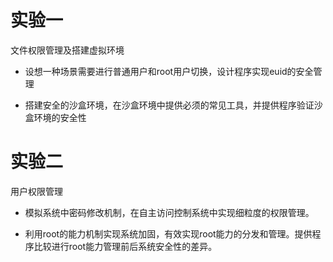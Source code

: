 # 实验一

文件权限管理及搭建虚拟环境

* 设想一种场景需要进行普通用户和root用户切换，设计程序实现euid的安全管理 

* 搭建安全的沙盒环境，在沙盒环境中提供必须的常见工具，并提供程序验证沙盒环境的安全性

# 实验二

用户权限管理

* 模拟系统中密码修改机制，在自主访问控制系统中实现细粒度的权限管理。

* 利用root的能力机制实现系统加固，有效实现root能力的分发和管理。提供程序比较进行root能力管理前后系统安全性的差异。
